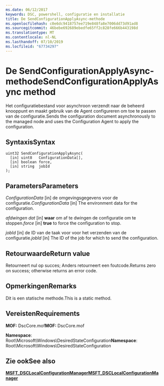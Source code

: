 ```yaml
---
ms.date: 06/12/2017
keywords: DSC, powershell, configuratie en installatie
title: De SendConfigurationApplyAsync-methode
ms.openlocfilehash: c0e6dc9418757ee719e848fa8e7006dd73d91ad8
ms.sourcegitcommit: 46bebe692689ebedfe65ff2c828fe666b443198d
ms.translationtype: MT
ms.contentlocale: nl-NL
ms.lasthandoff: 07/10/2019
ms.locfileid: "67734297"
---
```

# <a name="sendconfigurationapplyasync-method"></a><span data-ttu-id="7adbc-103">De SendConfigurationApplyAsync-methode</span><span class="sxs-lookup"><span data-stu-id="7adbc-103">SendConfigurationApplyAsync method</span></span>

<span data-ttu-id="7adbc-104">Het configuratiebestand voor asynchroon verzendt naar de beheerd knooppunt en maakt gebruik van de Agent configureren om toe te passen van de configuratie.</span><span class="sxs-lookup"><span data-stu-id="7adbc-104">Sends the configuration document asynchronously to the managed node and uses the Configuration Agent to apply the configuration.</span></span>

## <a name="syntax"></a><span data-ttu-id="7adbc-105">Syntaxis</span><span class="sxs-lookup"><span data-stu-id="7adbc-105">Syntax</span></span>

```mof
uint32 SendConfigurationApplyAsync(
  [in] uint8   ConfigurationData[],
  [in] boolean force,
  [in] string  jobId
);
```

## <a name="parameters"></a><span data-ttu-id="7adbc-106">Parameters</span><span class="sxs-lookup"><span data-stu-id="7adbc-106">Parameters</span></span>

<span data-ttu-id="7adbc-107">*ConfigurationData* \[in\] de omgevingsgegevens voor de configuratie.</span><span class="sxs-lookup"><span data-stu-id="7adbc-107">*ConfigurationData* \[in\] The environment data for the configuration.</span></span>

<span data-ttu-id="7adbc-108">*afdwingen dat* \[in\] **waar** om af te dwingen de configuratie om te stoppen.</span><span class="sxs-lookup"><span data-stu-id="7adbc-108">*force* \[in\] **true** to force the configuration to stop.</span></span>

<span data-ttu-id="7adbc-109">*jobId* \[in\] de ID van de taak voor voor het verzenden van de configuratie.</span><span class="sxs-lookup"><span data-stu-id="7adbc-109">*jobId* \[in\] The ID of the job for which to send the configuration.</span></span>

## <a name="return-value"></a><span data-ttu-id="7adbc-110">Retourwaarde</span><span class="sxs-lookup"><span data-stu-id="7adbc-110">Return value</span></span>

<span data-ttu-id="7adbc-111">Retourneert nul op succes; Anders retourneert een foutcode.</span><span class="sxs-lookup"><span data-stu-id="7adbc-111">Returns zero on success; otherwise returns an error code.</span></span>

## <a name="remarks"></a><span data-ttu-id="7adbc-112">Opmerkingen</span><span class="sxs-lookup"><span data-stu-id="7adbc-112">Remarks</span></span>

<span data-ttu-id="7adbc-113">Dit is een statische methode.</span><span class="sxs-lookup"><span data-stu-id="7adbc-113">This is a static method.</span></span>

## <a name="requirements"></a><span data-ttu-id="7adbc-114">Vereisten</span><span class="sxs-lookup"><span data-stu-id="7adbc-114">Requirements</span></span>

<span data-ttu-id="7adbc-115">**MOF:** DscCore.mof</span><span class="sxs-lookup"><span data-stu-id="7adbc-115">**MOF:** DscCore.mof</span></span>

<span data-ttu-id="7adbc-116">**Namespace**: Root\Microsoft\Windows\DesiredStateConfiguration</span><span class="sxs-lookup"><span data-stu-id="7adbc-116">**Namespace**: Root\Microsoft\Windows\DesiredStateConfiguration</span></span>

## <a name="see-also"></a><span data-ttu-id="7adbc-117">Zie ook</span><span class="sxs-lookup"><span data-stu-id="7adbc-117">See also</span></span>

[<span data-ttu-id="7adbc-118">**MSFT_DSCLocalConfigurationManager**</span><span class="sxs-lookup"><span data-stu-id="7adbc-118">**MSFT_DSCLocalConfigurationManager**</span></span>](msft-dsclocalconfigurationmanager.md)
